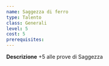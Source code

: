 ```yaml
---
name: Saggezza di ferro
type: Talento
class: Generali
level: 5
cost: 5
prerequisites: 
---
```


**Descrizione**
+5 alle prove di Saggezza